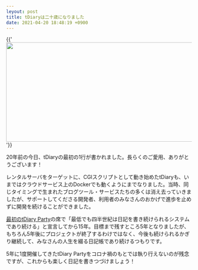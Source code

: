 ```yaml
---
leyout: post
title: tDiaryは二十歳になりました
date: 2021-04-20 18:48:19 +0900
---
```

{{'<img src="https://i.gyazo.com/bea9827af763def4a615a2e71209f951.png" style="display: block; margin: 0px auto;" width=512 height=269>'}}

20年前の今日、tDiaryの最初の1行が書かれました。長らくのご愛用、ありがとうございます！

レンタルサーバをターゲットに、CGIスクリプトとして動き始めたtDiaryも、いまではクラウドサービス上のDockerでも動くようにまでなりました。当時、同じタイミングで生まれたブログツール・サービスたちの多くは消え去っていきましたが、サポートしてくださる開発者、利用者のみなさんのおかげで進歩を止めずに開発を続けることができました。

[最初のtDiary Party](https://sho.tdiary.net/20060415.html#p01)の席で「最低でも四半世紀は日記を書き続けられるシステムであり続ける」と宣言してから15年。目標まで残すところ5年となりましたが、もちろん5年後にプロジェクトが終了するわけではなく、今後も続けられるかぎり継続して、みなさんの人生を綴る日記帳であり続けるつもりです。

5年に1度開催してきたtDiary Partyをコロナ禍のもとでは執り行えないのが残念ですが、これからも楽しく日記を書きつづけましょう！

